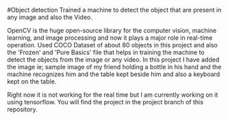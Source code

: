 #Object detection 
Trained a machine to detect the object that are present in any image and also the Video.

OpenCV is the huge open-source library for the computer vision, machine learning, and image processing and now it plays a major role in real-time operation.
Used COCO Dataset of about 80 objects in this project and also the 'Frozen' and 'Pure Basics' file that helps in training the machine to detect the objects from the image or any video.
In this project I have added the image ie; sample image of my friend holding a bottle in his hand and the machine recognizes him and the table kept beside him and also a keyboard kept on the table.

Right now it is not working for the real time but I am currently working on it using tensorflow.
You will find the project in the project branch of this repository.
